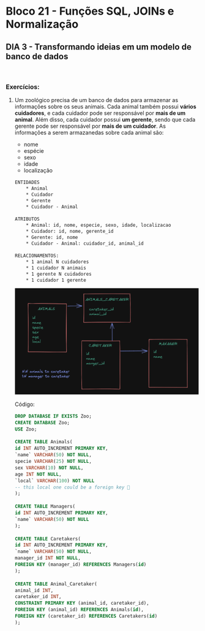 # **Bloco 21 -** Funções SQL, JOINs e Normalização

## DIA 3 - Transformando ideias em um modelo de banco de dados

&nbsp;

### **Exercícios:**

1. Um zoológico precisa de um banco de dados para armazenar as informações sobre os seus animais. Cada animal também possui **vários cuidadores**, e cada cuidador pode ser responsável por **mais de um animal**. Além disso, cada cuidador possui **um gerente**, sendo que cada gerente pode ser responsável por **mais de um cuidador**. As informações a serem armazanedas sobre cada animal são:
    * nome
    * espécie
    * sexo
    * idade
    * localização

    ```
    ENTIDADES
        * Animal
        * Cuidador
        * Gerente
        * Cuidador - Animal

    ATRIBUTOS
        * Animal: id, nome, especie, sexo, idade, localizacao
        * Cuidador: id, nome, gerente_id
        * Gerente: id, nome
        * Cuidador - Animal: cuidador_id, animal_id

    RELACIONAMENTOS:
        * 1 animal N cuidadores
        * 1 cuidador N animais
        * 1 gerente N cuidadores
        * 1 cuidador 1 gerente
    ```

    ![Esquema do Banco de Dados](db-esquema.png)

    Código:
    ```sql
    DROP DATABASE IF EXISTS Zoo;
    CREATE DATABASE Zoo;
    USE Zoo;

    CREATE TABLE Animals(
    id INT AUTO_INCREMENT PRIMARY KEY,
    `name` VARCHAR(50) NOT NULL,
    specie VARCHAR(25) NOT NULL,
    sex VARCHAR(10) NOT NULL,
    age INT NOT NULL,
    `local` VARCHAR(100) NOT NULL
    -- this local one could be a foreign key 🤔
    );

    CREATE TABLE Managers(
    id INT AUTO_INCREMENT PRIMARY KEY,
    `name` VARCHAR(50) NOT NULL
    );

    CREATE TABLE Caretakers(
    id INT AUTO_INCREMENT PRIMARY KEY,
    `name` VARCHAR(50) NOT NULL,
    manager_id INT NOT NULL,
    FOREIGN KEY (manager_id) REFERENCES Managers(id)
    );

    CREATE TABLE Animal_Caretaker(
    animal_id INT,
    caretaker_id INT,
    CONSTRAINT PRIMARY KEY (animal_id, caretaker_id),
    FOREIGN KEY (animal_id) REFERENCES Animals(id),
    FOREIGN KEY (caretaker_id) REFERENCES Caretakers(id)
    );
    ```
